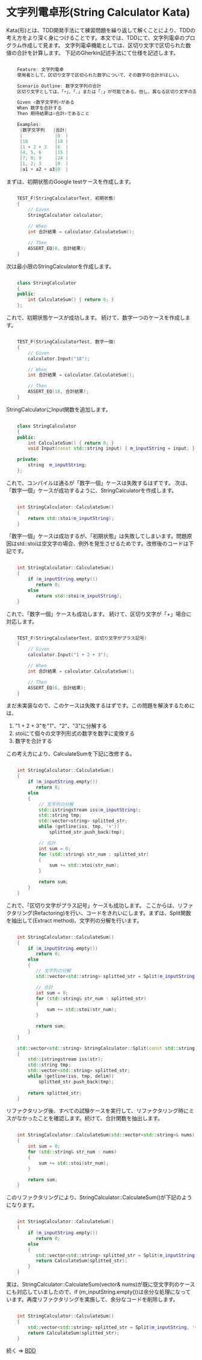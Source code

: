 # 文字列電卓形(String Calculator Kata)
Kata(形)とは、TDD開発手法にて練習問題を繰り返して解くことにより、TDDの考え方をより深く身につけることです。本文では、TDDにて、文字列電卓のプログラム作成して見ます。 文字列電卓機能としては、区切り文字で区切られた数値の合計を計算します。 下記のGherkin記述手法にて仕様を記述します。

``` c++ 

    Feature: 文字列電卓
    使用者として、区切り文字で区切られた数字について、その数字の合計がほしい。

    Scenario Outline: 数字文字列の合計  
    区切り文字としては、「+」、「,」または「;」が可能である。但し、異なる区切り文字の混在は不可である。

    Given <数字文字列>がある
    When 数字を合計する
    Then 期待結果は<合計>であること

    Examples:
     |数字文字列   |合計|
     |            |0  |
     |18          |18 |
     |1 + 2 + 3   |6  |
     |4, 5, 6     |15 |
     |7; 8; 9     |24 |
     |1, 2; 3     |0  |
     |a1 + a2 + a3|0  |
```

まずは、初期状態のGoogle testケースを作成します。

``` c++ 

    TEST_F(StringCalculatorTest, 初期状態)
    {
        // Given
        StringCalculator calculator; 
    
	    // When
        int 合計結果 = calculator.CalculateSum();

	    // Then
        ASSERT_EQ(0, 合計結果);
    }
```

次は最小限のStringCalculatorを作成します。

``` c++ 

    class StringCalculator
    {
    public:
        int CalculateSum() { return 0; }
    };
```

これで、初期状態ケースが成功します。 続けて、数字一つのケースを作成します。

``` c++ 

    TEST_F(StringCalculatorTest, 数字一個)
    {
        // Given
        calculator.Input("18");

        // When
        int 合計結果 = calculator.CalculateSum();

        // Then
        ASSERT_EQ(18, 合計結果);
    }
```

StringCalculatorにInput関数を追加します。

``` c++ 

    class StringCalculator
    {
    public:
        int CalculateSum() { return 0; }
        void Input(const std::string input) { m_inputString = input; }

    private:
        string  m_inputString;
    };
```

これで、コンパイルは通るが「数字一個」ケースは失敗するはずです。 次は、「数字一個」ケースが成功するように、StringCalculatorを作成します。

``` c++ 

    int StringCalculator::CalculateSum()
    {
        return std::stoi(m_inputString);
    }

```

「数字一個」ケースは成功するが、「初期状態」は失敗してしまいます。問題原因はstd::stoiは空文字の場合、例外を発生させるためです。改修後のコードは下記です。

``` c++ 

    int StringCalculator::CalculateSum()
    {
        if (m_inputString.empty())
           return 0;
        else
           return std::stoi(m_inputString);
    }

```

これで、「数字一個」ケースも成功します。 続けて、区切り文字が「+」場合に対応します。

``` c++ 

    TEST_F(StringCalculatorTest, 区切り文字がプラス記号)
    {
        // Given
        calculator.Input("1 + 2 + 3");

        // When
        int 合計結果 = calculator.CalculateSum();

        // Then
        ASSERT_EQ(6, 合計結果);
    }
```

まだ未実装なので、このケースは失敗するはずです。この問題を解決するためには、

1. "1 + 2 + 3"を"1"、"2"、"3"に分解する
2. stoiにて個々の文字列形式の数字を数字に変換する
3. 数字を合計する

この考え方により、CalculateSumを下記に改修する。

``` c++ 

    int StringCalculator::CalculateSum()
    {
        if (m_inputString.empty())
           return 0;
        else
        {
            // 文字列の分解
            std::istringstream iss(m_inputString);
            std::string tmp;
            std::vector<string> splitted_str;
            while (getline(iss, tmp, '+'))
                splitted_str.push_back(tmp);

            // 合計
            int sum = 0;
            for (std::string& str_num : splitted_str)
            {
                sum += std::stoi(str_num);
            }

            return sum;
        }
    }

```

これで、「区切り文字がプラス記号」ケースも成功します。 ここからは、リファクタリング(Refactoring)を行い、コードをきれいにします。まずは、Split関数を抽出して(Extract method)、文字列の分解を行います。
``` c++ 

    int StringCalculator::CalculateSum()
    {
        if (m_inputString.empty())
           return 0;
        else
        {
           // 文字列の分解
           std::vector<std::string> splitted_str = Split(m_inputString, '+');

           // 合計
           int sum = 0;
           for (std::string& str_num : splitted_str)
           {
               sum += std::stoi(str_num);
           }

           return sum;
        }
    }

    std::vector<std::string> StringCalculator::Split(const std::string &str, char delim)
    {
        std::istringstream iss(str);
        std::string tmp;
        std::vector<std::string> splitted_str;
        while (getline(iss, tmp, delim))
            splitted_str.push_back(tmp);
    
        return splitted_str;
    }
```

リファクタリング後、すべての試験ケースを実行して、リファクタリング時にミスがなかったことを確認します。続けて、合計関数を抽出します。

``` c++ 

    int StringCalculator::CalculateSum(std::vector<std::string>& nums)
    {
        int sum = 0;
        for (std::string& str_num : nums)
        {
            sum += std::stoi(str_num);
        }

        return sum;
    }
```

このリファクタリングにより、StringCalculator::CalculateSum()が下記のようになります。

``` c++ 

    int StringCalculator::CalculateSum()
    {
        if (m_inputString.empty())
           return 0;
        else
        {
           std::vector<std::string> splitted_str = Split(m_inputString, '+');
           return CalculateSum(splitted_str);
        }
    }
```

実は、StringCalculator::CalculateSum(vector<string>& nums)が既に空文字列のケースにも対応していましたので、if (m_inputString.empty())は余分な処理になっています。再度リファクタリングを実施して、余分なコードを削除します。

``` c++ 

    int StringCalculator::CalculateSum()
    {
        std::vector<std::string> splitted_str = Split(m_inputString, '+');
        return CalculateSum(splitted_str);
    }
```

続く => [BDD](https://github.com/bzquan/Documents/blob/master/Documents/StringCalculatorKata2_jp.md)